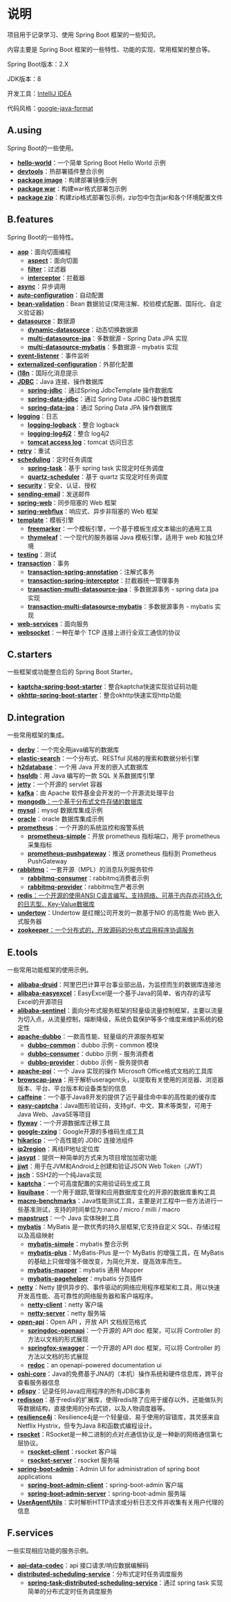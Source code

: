# 说明

项目用于记录学习、使用 Spring Boot 框架的一些知识。

内容主要是 Spring Boot 框架的一些特性、功能的实现、常用框架的整合等。

Spring Boot版本：2.X

JDK版本：8

开发工具：[IntelliJ IDEA](https://www.jetbrains.com/idea/)

代码风格：[google-java-format](https://github.com/google/google-java-format)

## A.using

Spring Boot的一些使用。

- [**hello-world**](DOC/A.using/hello-world/Hello-World.md)：一个简单 Spring Boot Hello World 示例
- [**devtools**](spring-boot-example/A.using/devtools)：热部署插件整合示例
- [**package image**](spring-boot-example/A.using/package-image)：构建部署镜像示例
- [**package war**](spring-boot-example/A.using/package-war)：构建war格式部署包示例
- [**package zip**](spring-boot-example/A.using/package-zip)：构建zip格式部署包示例，zip包中包含jar和各个环境配置文件

## B.features

Spring Boot的一些特性。

- [**aop**](spring-boot-example/B.features/aop)：面向切面编程
  - [**aspect**](spring-boot-example/B.features/aop/aspect)：面向切面
  - [**filter**](spring-boot-example/B.features/aop/filter)：过滤器
  - [**interceptor**](spring-boot-example/B.features/aop/interceptor)：拦截器
- [**async**](spring-boot-example/B.features/async)：异步调用
- [**auto-configuration**](DOC/B.feature/auto-configuration/Creating-Your-Own-Auto-Configuration.md)：自动配置
- [**bean-validation**](DOC/B.feature/bean-validation/bean-validation.md)：Bean 数据验证(常用注解、校验模式配置、国际化、自定义验证器)
- [**datasource**](spring-boot-example/B.features/datasource)：数据源
  - [**dynamic-datasource**](spring-boot-example/B.features/datasource/dynamic-datasource)：动态切换数据源
  - [**multi-datasource-jpa**](spring-boot-example/B.features/datasource/multi-datasource-jpa)：多数据源 - Spring Data JPA 实现
  - [**multi-datasource-mybatis**](spring-boot-example/B.features/datasource/multi-datasource-mybatis)：多数据源 - mybatis 实现
- [**event-listener**](spring-boot-example/B.features/event-listener)：事件监听
- [**externalized-configuration**](DOC/B.feature/externalized-configuration/Externalized-Configuration.md)：外部化配置
- [**i18n**](DOC/B.feature/i18n/i18n.md)：国际化消息提示
- [**JDBC**](spring-boot-example/B.features/jdbc)：Java 连接、操作数据库
  - [**spring-jdbc**](spring-boot-example/B.features/jdbc/spring-jdbc)：通过Spring JdbcTemplate 操作数据库
  - [**spring-data-jdbc**](spring-boot-example/B.features/jdbc/spring-data-jdbc)：通过 Spring Data JDBC 操作数据库
  - [**spring-data-jpa**](spring-boot-example/B.features/jdbc/spring-data-jpa)：通过 Spring Data JPA 操作数据库
- [**logging**](DOC/B.feature/logging/logging.md)：日志
  - [**logging-logback**](spring-boot-example/B.features/logging/logging-logback)：整合 logback
  - [**logging-log4j2**](spring-boot-example/B.features/logging/logging-log4j2)：整合 log4j2
  - [**tomcat access log**](DOC/B.feature/logging/logging-tomcat-access.md)：tomcat 访问日志
- [**retry**](spring-boot-example/B.features/retry)：重试
- [**scheduling**](spring-boot-example/B.features/scheduling)：定时任务调度
  - [**spring-task**](spring-boot-example/B.features/scheduling/spring-task)：基于 spring task 实现定时任务调度
  - [**quartz-scheduler**](spring-boot-example/B.features/scheduling/quartz-scheduler)：基于 quartz 实现定时任务调度
- [**security**](spring-boot-example/B.features/security)：安全、认证、授权
- [**sending-email**](DOC/B.feature/mail/Sending-Email.md)：发送邮件
- [**spring-web**](spring-boot-example/B.features/spring-web)：同步阻塞的 Web 框架
- [**spring-webflux**](spring-boot-example/B.features/spring-webflux)：响应式、异步非阻塞的 Web 框架
- [**template**](spring-boot-example/B.features/template)：模板引擎
  - [**freemarker**](spring-boot-example/B.features/template/freemarker)：一个模板引擎，一个基于模板生成文本输出的通用工具
  - [**thymeleaf**](spring-boot-example/B.features/template/thymeleaf)：一个现代的服务器端 Java 模板引擎，适用于 web 和独立环境
- [**testing**](DOC/B.feature/testing/testing.md)：测试
- [**transaction**](spring-boot-example/B.features/transaction)：事务
  - [**transaction-spring-annotation**](spring-boot-example/B.features/transaction/transaction-spring-annotation)：注解式事务
  - [**transaction-spring-interceptor**](spring-boot-example/B.features/transaction/transaction-spring-interceptor)：拦截器统一管理事务
  - [**transaction-multi-datasource-jpa**](spring-boot-example/B.features/transaction/transaction-multi-datasource-jpa)：多数据源事务 - spring data jpa 实现
  - [**transaction-multi-datasource-mybatis**](spring-boot-example/B.features/transaction/transaction-multi-datasource-mybatis)：多数据源事务 - mybatis 实现
- [**web-services**](spring-boot-example/B.features/web-services)：面向服务
- [**websocket**](spring-boot-example/B.features/websocket)：一种在单个 TCP 连接上进行全双工通信的协议

## C.starters

一些框架或功能整合后的 Spring Boot Starter。

- [**kaptcha-spring-boot-starter**](spring-boot-example/C.starters/kaptcha-spring-boot-starter)：整合kaptcha快速实现验证码功能
- [**okhttp-spring-boot-starter**](spring-boot-example/C.starters/okhttp-spring-boot-starter)：整合okhttp快速实现http功能

## D.integration

一些常用框架的集成。

- [**derby**](spring-boot-example/D.integration/derby)：一个完全用java编写的数据库
- [**elastic-search**](spring-boot-example/D.integration/elastic-search)：一个分布式、RESTful 风格的搜索和数据分析引擎
- [**h2database**](spring-boot-example/D.integration/h2database)：一个用 Java 开发的嵌入式数据库
- [**hsqldb**](spring-boot-example/D.integration/hsqldb)：用 Java 编写的一款 SQL 关系数据库引擎
- [**jetty**](spring-boot-example/D.integration/jetty)：一个开源的 servlet 容器
- [**kafka**](spring-boot-example/D.integration/kafka)：由 Apache 软件基金会开发的一个开源流处理平台
- [**mongodb**：一个基于分布式文件存储的数据库](DOC/D.integration/mongodb/mongodb.md)
- [**mysql**](spring-boot-example/D.integration/mysql)：mysql 数据库集成示例
- [**oracle**](spring-boot-example/D.integration/oracle)：oracle 数据库集成示例
- [**prometheus**](spring-boot-example/D.integration/prometheus)：一个开源的系统监控和报警系统
  - [**prometheus-simple**](spring-boot-example/D.integration/prometheus/prometheus-simple)：开放 prometheus 指标端口，用于 prometheus 采集指标
  - [**prometheus-pushgateway**](spring-boot-example/D.integration/prometheus/prometheus-pushgateway)：推送 prometheus 指标到 Prometheus PushGateway
- [**rabbitmq**](spring-boot-example/D.integration/rabbitmq)：一套开源（MPL）的消息队列服务软件
  - [**rabbitmq-consumer**](spring-boot-example/D.integration/rabbitmq/rabbitmq-consumer)：rabbitmq消费者示例
  - [**rabbitmq-provider**](spring-boot-example/D.integration/rabbitmq/rabbitmq-provider)：rabbitmq生产者示例
- [**redis**：一个开源的使用ANSI C语言编写、支持网络、可基于内存亦可持久化的日志型、Key-Value数据库](DOC/D.integration/redis/integrate-redis.md)
- [**undertow**](spring-boot-example/D.integration/undertow)：Undertow 是红帽公司开发的一款基于NIO 的高性能 Web 嵌入式服务器
- [**zookeeper**：一个分布式的，开放源码的分布式应用程序协调服务](DOC/D.integration/zookeeper/integrate-zookeeper.md)

## E.tools

一些常用功能框架的使用示例。

- [**alibaba-druid**](spring-boot-example/E.tools/alibaba-druid)：阿里巴巴计算平台事业部出品，为监控而生的数据库连接池
- [**alibaba-easyexcel**](spring-boot-example/E.tools/alibaba-easyexcel)：EasyExcel是一个基于Java的简单、省内存的读写Excel的开源项目
- [**alibaba-sentinel**](spring-boot-example/E.tools/alibaba-sentinel)：面向分布式服务框架的轻量级流量控制框架，主要以流量为切入点，从流量控制，熔断降级，系统负载保护等多个维度来维护系统的稳定性
- [**apache-dubbo**](spring-boot-example/E.tools/apache-dubbo)：一款高性能、轻量级的开源服务框架
  - [**dubbo-common**](spring-boot-example/E.tools/apache-dubbo/dubbo-common)：dubbo 示例 - common 模块
  - [**dubbo-consumer**](spring-boot-example/E.tools/apache-dubbo/dubbo-consumer)：dubbo 示例 - 服务消费者
  - [**dubbo-provider**](spring-boot-example/E.tools/apache-dubbo/dubbo-provider)：dubbo 示例 - 服务提供者
- [**apache-poi**](DOC/E.tool/apache-poi/apache-poi.md)：一个 Java 实现的操作 Microsoft Office格式文档的工具库
- [**browscap-java**](DOC/E.tool/browscap-java/browscap-java.md)：用于解析useragent头，以提取有关使用的浏览器、浏览器版本、平台、平台版本和设备类型的信息
- [**caffeine**](DOC/E.tool/caffeine/caffeine.md)：一个基于Java8开发的提供了近乎最佳命中率的高性能的缓存库
- [**easy-captcha**](spring-boot-example/E.tools/easy-captcha)：Java图形验证码，支持gif、中文、算术等类型，可用于Java Web、JavaSE等项目
- [**flyway**](DOC/E.tool/flyway/flyway.md)：一个开源数据库迁移工具
- [**google-zxing**](DOC/E.tool/google-zxing/google-zxing.md)：Google开源的多维码生成工具
- [**hikaricp**](spring-boot-example/E.tools/hikaricp)：一个高性能的 JDBC 连接池组件
- [**ip2region**](DOC/E.tool/ip2region/ip2region.md)：离线IP地址定位库
- [**jasypt**](spring-boot-example/E.tools/jasypt)：提供一种简单的方式来为项目增加加密功能
- [**jjwt**](DOC/E.tool/jjwt/JSON-Web-Tokens.md)：用于在JVM和Android上创建和验证JSON Web Token（JWT）
- [**jsch**](DOC/E.tool/jsch/JSch.md)：SSH2的一个纯Java实现
- [**kaptcha**](spring-boot-example/E.tools/kaptcha)：一个可高度配置的实用验证码生成工具
- [**liquibase**](spring-boot-example/E.tools/liquibase)：一个用于跟踪,管理和应用数据库变化的开源的数据库重构工具
- [**macro-benchmarks**](spring-boot-example/E.tools/macro-benchmarks)：Java性能测试工具，主要是对工程中一些方法进行一些基准测试，支持的时间单位为:nano / micro / milli / macro
- [**mapstruct**](spring-boot-example/E.tools/mapstruct)：一个 Java 实体映射工具
- [**mybatis**](spring-boot-example/E.tools/mybatis)：MyBatis 是一款优秀的持久层框架,它支持自定义 SQL、存储过程以及高级映射
  - [**mybatis-simple**](spring-boot-example/E.tools/mybatis/mybatis-simple)：mybatis 整合示例
  - [**mybatis-plus**](spring-boot-example/E.tools/mybatis/mybatis-plus)：MyBatis-Plus 是一个 MyBatis 的增强工具，在 MyBatis 的基础上只做增强不做改变，为简化开发、提高效率而生。
  - [**mybatis-mapper**](spring-boot-example/E.tools/mybatis/mybatis-mapper)：mybatis 通用 Mapper
  - [**mybatis-pagehelper**](spring-boot-example/E.tools/mybatis/mybatis-pagehelper)：mybatis 分页插件
- [**netty**](spring-boot-example/E.tools/netty)：Netty 提供异步的、事件驱动的网络应用程序框架和工具，用以快速开发高性能、高可靠性的网络服务器和客户端程序。
  - [**netty-client**](spring-boot-example/E.tools/netty/netty-client)：netty 客户端
  - [**netty-server**](spring-boot-example/E.tools/netty/netty-server)：netty 服务端
- [**open-api**](spring-boot-example/E.tools/open-api)：Open API ，开放 API 文档规范格式
  - [**springdoc-openapi**](DOC/E.tool/springdoc-openapi/springdoc-openapi.md)：一个开源的 API doc 框架，可以将 Controller 的方法以文档的形式展现
  - [**springfox-swagger**](DOC/E.tool/springfox-swagger/springfox-swagger.md)：一个开源的 API doc 框架，可以将 Controller 的方法以文档的形式展现
  - [**redoc**](spring-boot-example/E.tools/open-api/redoc)：an openapi-powered documentation ui
- [**oshi-core**](DOC/E.tool/oshi/oshi.md)：Java的免费基于JNA的（本机）操作系统和硬件信息库，跨平台查看服务器信息
- [**p6spy**](DOC/E.tool/p6spy/P6Spy.md)：记录任何Java应用程序的所有JDBC事务
- [**redisson**](spring-boot-example/E.tools/redisson)：基于redis的扩展库，使得redis除了应用于缓存以外，还能做队列等数据结构，直接使用的分布式锁，以及人物调度器等。
- [**resilience4j**](DOC/E.tool/resilience4j/resilience4j.md)：Resilience4j是一个轻量级、易于使用的容错库，其灵感来自Netflix Hystrix，但专为Java 8和函数式编程设计。
- [**rsocket**](spring-boot-example/E.tools/rsocket)：RSocket是一种二进制的点对点通信协议,是一种新的网络通信第七层协议。
  - [**rsocket-client**](spring-boot-example/E.tools/rsocket/rsocket-client)：rsocket 客户端
  - [**rsocket-server**](spring-boot-example/E.tools/rsocket/rsocket-server)：rsocket 服务端
- [**spring-boot-admin**](spring-boot-example/E.tools/spring-boot-admin)：Admin UI for administration of spring boot applications
  - [**spring-boot-admin-client**](spring-boot-example/E.tools/spring-boot-admin/spring-boot-admin-client)：spring-boot-admin 客户端
  - [**spring-boot-admin-server**](spring-boot-example/E.tools/spring-boot-admin/spring-boot-admin-server)：spring-boot-admin 服务端
- [**UserAgentUtils**](DOC/E.tool/user-agent-utils/UserAgentUtils.md)：实时解析HTTP请求或分析日志文件并收集有关用户代理的信息

## F.services

一些实现相应功能的服务示例。

- [**api-data-codec**](spring-boot-example/F.services/api-data-codec)：api 接口请求/响应数据编解码
- [**distributed-scheduling-service**](spring-boot-example/F.services/distributed-scheduling-service)：分布式定时任务调度服务
  - [**spring-task-distributed-scheduling-service**](spring-boot-example/F.services/distributed-scheduling-service/spring-task-distributed-scheduling-service)：通过 spring task 实现简单的分布式定时任务调度服务
